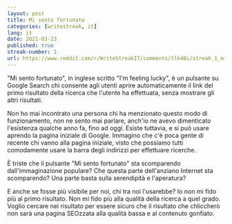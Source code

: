 ```yaml
---
layout: post
title: Mi sento fortunato
categories: [writestreak, it]
lang: it
date: 2022-03-23
published: true
streak-number: 1
url: https://www.reddit.com/r/WriteStreakIT/comments/tlk48i/streak_1_mi_sento_fortunato/
---
```

"Mi sento fortunato", in inglese scritto "I'm feeling lucky", è un pulsante su Google Search chi consente agli utenti aprire automaticamente il link del primo risultato della ricerca che l'utente ha effettuata, senza mostrare gli altri risultati.

Non ho mai incontrato una persona chi ha menzionato questo modo di funzionamento, non ne sento mai parlare, anch'io ne avevo dimenticato l'esistenza qualche anno fa, fino ad oggi. Esiste tuttavia, e si può usare aprendo la pagina iniziale di Google. Immagino che c'è poca gente di recente chi vanno alla pagina iniziale, visto che possiamo tutti comodamente usare la barra degli indirizzi per effettuare ricerche.

È triste che il pulsante "Mi sento fortunato" sta scomparendo dall'immaginazione populare? Che questa parte dell'anziano Internet sta scomparendo? Una parte basta sulla serendipità e l'aperatura?

E anche se fosse più visibile per noi, chi tra noi l'usarebbe? Io non mi fido più al primo risultato. Non mi fido più alla qualità della ricerca a quel grado. Voglio cercare nei risultato per essere sicuro che il risultato che chliccherò non sarà una pagina SEOzzata alla qualità bassa e al contenuto gonfiato.